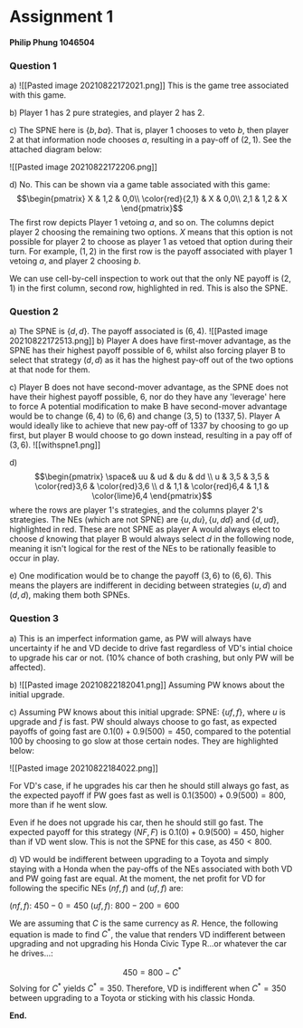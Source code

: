 <h1>Assignment 1</h1> 

<h4>Philip Phung 1046504</h4>

<h3>Question 1</h3> 

a) ![[Pasted image 20210822172021.png]] 
This is the game tree associated with this game.

b) Player 1 has 2 pure strategies, and player 2 has 2. 

c) The SPNE here is $\{b, ba\}$. That is, player 1 chooses to veto $b$, then player 2 at that information node chooses $a$, resulting in a pay-off of $(2,1)$. See the attached diagram below:

![[Pasted image 20210822172206.png]]

d) No. This can be shown via a game table associated with this game: 
$$\begin{pmatrix}  
X & 1,2 & 0,0\\  
\color{red}{2,1} & X & 0,0\\
2,1 & 1,2 & X
\end{pmatrix}$$
The first row depicts Player 1 vetoing $a$, and so on. The columns depict player 2 choosing the remaining two options. $X$ means that this option is not possible for player 2 to choose as player 1 as vetoed that option during their turn. For example, $(1,2)$ in the first row is the payoff associated with player 1 vetoing $a$, and player 2 choosing $b$. 

We can use cell-by-cell inspection to work out that the only NE payoff is $(2,1)$ in the first column, second row, highlighted in red. This is also the SPNE. 

<h3>Question 2</h3> 

a) The SPNE is $\{d, d\}$. The payoff associated is $(6, 4)$. 
![[Pasted image 20210822172513.png]]
b) Player A does have first-mover advantage, as the SPNE has their highest payoff possible of $6$, whilst also forcing player B to select that strategy $(d, d)$ as it has the highest pay-off out of the two options at that node for them. 

c) Player B does not have second-mover advantage, as the SPNE does not have their highest payoff possible, $6$, nor do they have any 'leverage' here to force A potential modification to make B have second-mover advantage would be to change $(6,4)$ to $(6, 6)$ and change $(3, 5)$ to $(1337, 5)$. Player A would ideally like to achieve that new pay-off of $1337$ by choosing to go up first, but player B would choose to go down instead, resulting in a pay off of $(3, 6)$. ![[withspne1.png]]

d) $$\begin{pmatrix}  
\space& uu & ud & du & dd \\  
u & 3,5 & 3,5 & \color{red}3,6 & \color{red}3,6  \\
d & 1,1 & \color{red}6,4 & 1,1 & \color{lime}6,4
\end{pmatrix}$$
where the rows are player 1's strategies, and the columns player 2's strategies. The NEs (which are not SPNE) are $\{u, du\}, \{u, dd\}$ and $\{d, ud\}$, highlighted in red. These are not SPNE as player A would always elect to choose $d$ knowing that player B would always select $d$ in the following node, meaning it isn't logical for the rest of the NEs to be rationally feasible to occur in play.

e) One modification would be to change the payoff $(3, 6)$ to $(6, 6)$. This means the players are indifferent in deciding between strategies $(u, d)$ and $(d, d)$, making them both SPNEs.  

<h3>Question 3</h3>  

a) This is an imperfect information game, as PW will always have uncertainty if he and VD decide to drive fast regardless of VD's intial choice to upgrade his car or not. (10% chance of both crashing, but only PW will be affected). 

b) ![[Pasted image 20210822182041.png]] Assuming PW knows about the initial upgrade.

c) Assuming PW knows about this initial upgrade: 
SPNE: $\{uf, f\}$, where $u$ is upgrade and $f$ is fast. PW should always choose to go fast, as expected payoffs of going fast are $0.1(0) + 0.9(500) = 450$, compared to the potential $100$ by choosing to go slow at those certain nodes. They are highlighted below:

![[Pasted image 20210822184022.png]]

For VD's case, if he upgrades his car then he should still always go fast, as the expected payoff if PW goes fast as well is $0.1(3500) + 0.9(500) = 800$, more than if he went slow. 

Even if he does not upgrade his car, then he should still go fast. The expected payoff for this strategy $(NF,F)$ is $0.1(0) + 0.9(500) = 450$, higher than if VD went slow. This is not the SPNE for this case, as $450 < 800$. 

d) VD would be indifferent between upgrading to a Toyota and simply staying with a Honda when the pay-offs of the NEs associated with both VD and PW going fast are equal. At the moment, the net profit for VD for following the specific NEs $(nf,f)$ and $(uf, f)$ are: 

$(nf,f)$: $450 - 0 = 450$
$(uf, f)$: $800 - 200 = 600$

We are assuming that $C$ is the same currency as $R$. Hence, the following equation is made to find $C^{*}$, the value that renders VD indifferent between upgrading and not upgrading his Honda Civic Type R...or whatever the car he drives...: 

$$450 = 800 - C^{*}$$ 
Solving for $C^{*}$ yields $C^{*} = 350$. Therefore, VD is indifferent when $C^{*} = 350$ between upgrading to a Toyota or sticking with his classic Honda. 

**End.**
